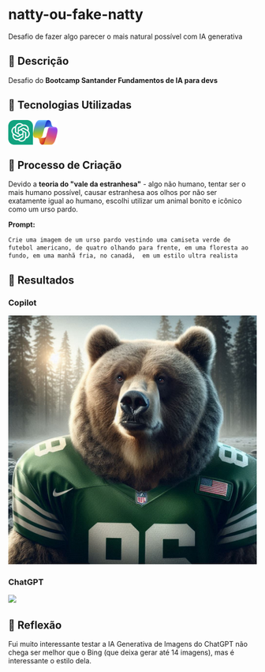# natty-ou-fake-natty
Desafio de fazer algo parecer o mais natural possível com IA generativa

## 📒 Descrição
Desafio do **Bootcamp Santander Fundamentos de IA para devs**

## 🤖 Tecnologias Utilizadas
<div style="display: flex">
    <img src="./assets/logos/chatgpt.png" style="width: 50px">
    <img src="./assets/logos/copilot.png" style="width: 50px">
</div>

## 🧐 Processo de Criação
Devido a **teoria do "vale da estranhesa"** - algo não humano, tentar ser o mais humano possível, causar estranhesa aos olhos por não ser exatamente igual ao humano, escolhi utilizar um animal bonito e icônico como um urso pardo.

**Prompt:**
``` 
Crie uma imagem de um urso pardo vestindo uma camiseta verde de futebol americano, de quatro olhando para frente, em uma floresta ao fundo, em uma manhã fria, no canadá,  em um estilo ultra realista
```

## 🚀 Resultados
### Copilot
<img src="./assets/images/_91633338-03fb-4720-a051-527f6da87337.jfif">

### ChatGPT
<img src="./assets/images/DALL·E-2024-09-19-21.48.png">

## 💭 Reflexão
Fui muito interessante testar a IA Generativa de Imagens do ChatGPT não chega ser melhor que o Bing (que deixa gerar até 14 imagens), mas é interessante o estilo dela.
